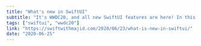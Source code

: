 ```yaml
---
title: "What's new in SwiftUI"
subtitle: "It's WWDC20, and all new SwiftUI features are here! In this post, Majid takes a peek at some of these new features. There are some really cool additions in this iteration of SwiftUI, and I particularly like the new way of defining an app's entry point using the new App and Scene protocols."
tags: ["swiftui", "wwdc20"]
link: "https://swiftwithmajid.com/2020/06/23/what-is-new-in-swiftui/"
date: "2020-06-25"
---
```


